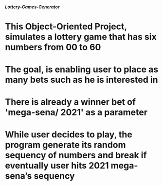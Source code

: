 ##### Lottery-Games-Generator #####

# This Object-Oriented Project, simulates a lottery game that has six numbers from 00 to 60
# The goal, is enabling user to place as many bets such as he is interested in
# There is already a winner bet of 'mega-sena/ 2021' as a parameter
# While user decides to play, the program generate its random sequency of numbers and break if eventually user hits 2021 mega-sena’s sequency
